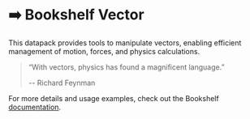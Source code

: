 # ➡️ Bookshelf Vector

This datapack provides tools to manipulate vectors, enabling efficient management of motion, forces, and physics calculations.

> “With vectors, physics has found a magnificent language.”
>
> -- Richard Feynman

For more details and usage examples, check out the Bookshelf [documentation](https://docs.mcbookshelf.dev/en/latest/modules/vector.html).
